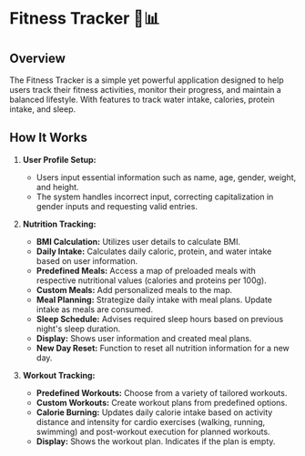 # Fitness Tracker 💪📊

## Overview
The Fitness Tracker is a simple yet powerful application designed to help users track their fitness activities, monitor their progress, and maintain a balanced lifestyle. With features to track water intake, calories, protein intake, and sleep.

## How It Works
1. **User Profile Setup:**
   - Users input essential information such as name, age, gender, weight, and height.
   - The system handles incorrect input, correcting capitalization in gender inputs and requesting valid entries.
   
2. **Nutrition Tracking:**
   - **BMI Calculation:** Utilizes user details to calculate BMI.
   - **Daily Intake:** Calculates daily caloric, protein, and water intake based on user information.
   - **Predefined Meals:** Access a map of preloaded meals with respective nutritional values (calories and proteins per 100g).
   - **Custom Meals:** Add personalized meals to the map.
   - **Meal Planning:** Strategize daily intake with meal plans. Update intake as meals are consumed.
   - **Sleep Schedule:** Advises required sleep hours based on previous night's sleep duration.
   - **Display:** Shows user information and created meal plans.
   - **New Day Reset:** Function to reset all nutrition information for a new day.

3. **Workout Tracking:**
   - **Predefined Workouts:** Choose from a variety of tailored workouts.
   - **Custom Workouts:** Create workout plans from predefined options.
   - **Calorie Burning:** Updates daily calorie intake based on activity distance and intensity for cardio exercises (walking, running, swimming) and post-workout execution for planned workouts.
   - **Display:** Shows the workout plan. Indicates if the plan is empty.
